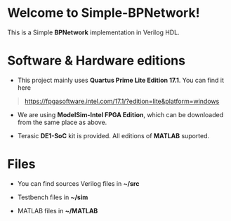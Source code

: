 # Welcome to Simple-BPNetwork!

This is a Simple **BPNetwork** implementation in Verilog HDL.

# Software & Hardware editions

- This project mainly uses **Quartus Prime Lite Edition 17.1**. You can find it here
>https://fpgasoftware.intel.com/17.1/?edition=lite&platform=windows

- We are using **ModelSim-Intel FPGA Edition**, which can be downloaded from the same place as above.

- Terasic **DE1-SoC** kit is provided. All editions of **MATLAB** suported.

# Files

- You can find sources Verilog files in **~/src**

- Testbench files in **~/sim**

- MATLAB files in **~/MATLAB**



